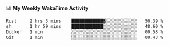 <!--
**stamp711/stamp711** is a ✨ _special_ ✨ repository because its `README.md` (this file) appears on your GitHub profile.

Here are some ideas to get you started:

- 🔭 I’m currently working on ...
- 🌱 I’m currently learning ...
- 👯 I’m looking to collaborate on ...
- 🤔 I’m looking for help with ...
- 💬 Ask me about ...
- 📫 How to reach me: ...
- 😄 Pronouns: ...
- ⚡ Fun fact: ...
-->

📊 **My Weekly WakaTime Activity**

<!--START_SECTION:waka-->

```txt
Rust     2 hrs 3 mins    ████████████▓░░░░░░░░░░░░   50.39 %
sh       1 hr 59 mins    ████████████░░░░░░░░░░░░░   48.60 %
Docker   1 min           ░░░░░░░░░░░░░░░░░░░░░░░░░   00.58 %
Git      1 min           ░░░░░░░░░░░░░░░░░░░░░░░░░   00.43 %
```

<!--END_SECTION:waka-->

